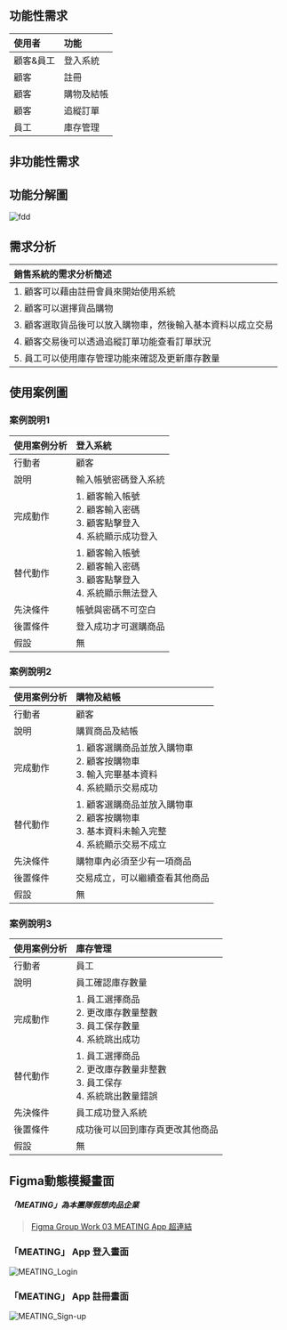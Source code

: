 ## 功能性需求
|使用者|功能|
|:-----|:-----|
|顧客&員工|登入系統|
|顧客|註冊|
|顧客|購物及結帳|
|顧客|追縱訂單|
|員工|庫存管理|

## 非功能性需求

## 功能分解圖
![fdd](https://github.com/C110134148/T15nT1/blob/1d5b3d21f1b6b20c7182593105c36b25c306304e/FDD_update.jpg)

## 需求分析

|銷售系統的需求分析簡述|
|:-----|
|1. 顧客可以藉由註冊會員來開始使用系統|
|2. 顧客可以選擇貨品購物|
|3. 顧客選取貨品後可以放入購物車，然後輸入基本資料以成立交易|
|4. 顧客交易後可以透過追縱訂單功能查看訂單狀況|
|5. 員工可以使用庫存管理功能來確認及更新庫存數量|

## 使用案例圖

### 案例說明1
|   使用案例分析   |  登入系統   |
| :--------|:-------|
| 行動者  | 顧客  |
| 說明 |  輸入帳號密碼登入系統 |
| 完成動作 | 1. 顧客輸入帳號<br>2. 顧客輸入密碼<br>3. 顧客點擊登入<br>4. 系統顯示成功登入 |
| 替代動作 | 1. 顧客輸入帳號<br>2. 顧客輸入密碼<br>3. 顧客點擊登入<br>4. 系統顯示無法登入 |
| 先決條件  |  帳號與密碼不可空白 |
| 後置條件 | 登入成功才可選購商品 |
| 假設 | 無 |

### 案例說明2
|   使用案例分析   |  購物及結帳  |
| :--------|:-------|
| 行動者  | 顧客  |
| 說明 |  購買商品及結帳 |
| 完成動作 | 1. 顧客選購商品並放入購物車<br>2. 顧客按購物車<br>3. 輸入完畢基本資料<br>4. 系統顯示交易成功 |
| 替代動作 | 1. 顧客選購商品並放入購物車<br>2. 顧客按購物車<br>3. 基本資料未輸入完整<br>4. 系統顯示交易不成立 |
| 先決條件  |  購物車內必須至少有一項商品 |
| 後置條件 | 交易成立，可以繼續查看其他商品 |
| 假設 | 無 |

### 案例說明3
|   使用案例分析   |  庫存管理   |
| :--------|:-------|
| 行動者  | 員工  |
| 說明 |  員工確認庫存數量 |
| 完成動作 | 1. 員工選擇商品<br>2. 更改庫存數量整數<br>3. 員工保存數量<br>4. 系統跳出成功 |
| 替代動作 | 1. 員工選擇商品<br>2. 更改庫存數量非整數<br>3. 員工保存<br>4. 系統跳出數量錯誤 |
| 先決條件  |  員工成功登入系統 |
| 後置條件 | 成功後可以回到庫存頁更改其他商品 |
| 假設 | 無 |

## Figma動態模擬畫面
#### *「MEATING」為本團隊假想肉品企業*
> [Figma Group Work 03 MEATING App 超連結](https://www.figma.com/file/A57hnPIlipO5m1fRXB7KWI/Group-Work-03---MEATING-App-Project?type=design&node-id=0%3A1&mode=design&t=ZWZ6AozsmxsQEj9s-1)
### 「MEATING」 App 登入畫面
![MEATING_Login](App-Pictures/MEATING-App_Login.jpeg)

### 「MEATING」 App 註冊畫面
![MEATING_Sign-up](App-Pictures/MEATING-App_Sign-up.jpeg)
